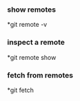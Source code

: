 ### show remotes
*git remote -v

### inspect a remote
*git remote show <remote>

### fetch from remotes
*git fetch <remote>


